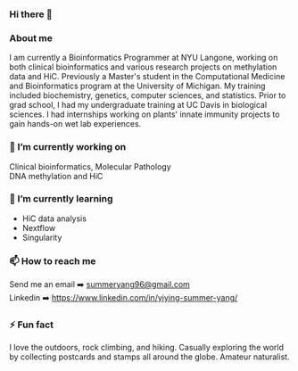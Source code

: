### Hi there 👋   

### About me   
I am currently a Bioinformatics Programmer at NYU Langone, working on both clinical bioinformatics and various research projects on methylation data and HiC. Previously a Master's student in the Computational Medicine and Bioinformatics program at the University of Michigan. My training included biochemistry, genetics, computer sciences, and statistics. 
Prior to grad school, I had my undergraduate training at UC Davis in biological sciences. I had internships working on plants' innate immunity projects to gain hands-on wet lab experiences. 

### 🔭 I’m currently working on    
Clinical bioinformatics, Molecular Pathology     
DNA methylation and HiC    

### 🌱 I’m currently learning   
- HiC data analysis  
- Nextflow
- Singularity

### 📫 How to reach me    
Send me an email ➡️ summeryang96@gmail.com  
Linkedin ➡️ https://www.linkedin.com/in/yiying-summer-yang/    

### ⚡ Fun fact   
I love the outdoors, rock climbing, and hiking. Casually exploring the world by collecting postcards and stamps all around the globe. Amateur naturalist.    

<!--
**SummerYYY96/SummerYYY96** is a ✨ _special_ ✨ repository because its `README.md` (this file) appears on your GitHub profile.

Here are some ideas to get you started:

- 🔭 I’m currently working on ...
- 🌱 I’m currently learning ...
- 👯 I’m looking to collaborate on ...
- 🤔 I’m looking for help with ...
- 💬 Ask me about ...
- 📫 How to reach me: ...
- 😄 Pronouns: ...
- ⚡ Fun fact: ...
-->

